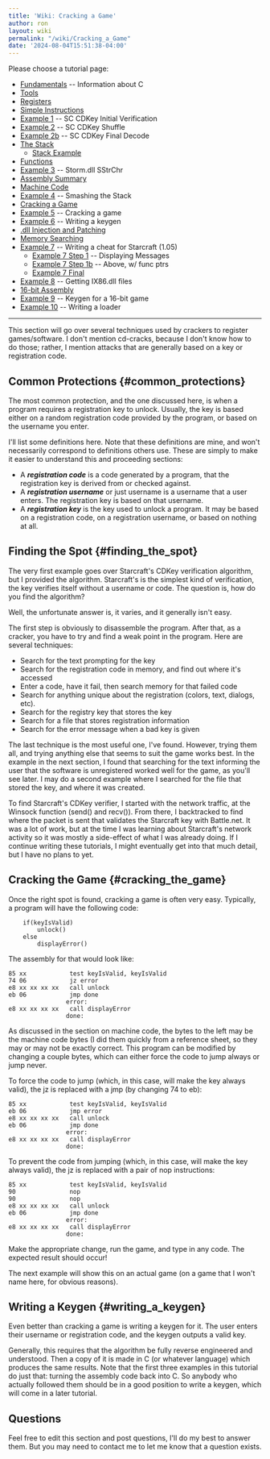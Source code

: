 ```yaml
---
title: 'Wiki: Cracking a Game'
author: ron
layout: wiki
permalink: "/wiki/Cracking_a_Game"
date: '2024-08-04T15:51:38-04:00'
---
```


Please choose a tutorial page:

-   [Fundamentals](Fundamentals "wikilink") \-- Information about C
-   [Tools](Tools "wikilink")
-   [Registers](Registers "wikilink")
-   [Simple Instructions](Simple_Instructions "wikilink")
-   [Example 1](Example_1 "wikilink") \-- SC CDKey Initial Verification
-   [Example 2](Example_2 "wikilink") \-- SC CDKey Shuffle
-   [Example 2b](Example_2b "wikilink") \-- SC CDKey Final Decode
-   [The Stack](The_Stack "wikilink")
    -   [Stack Example](Stack_Example "wikilink")
-   [Functions](Functions "wikilink")
-   [Example 3](Example_3 "wikilink") \-- Storm.dll SStrChr
-   [Assembly Summary](Assembly_Summary "wikilink")
-   [Machine Code](Machine_Code "wikilink")
-   [Example 4](Example_4 "wikilink") \-- Smashing the Stack
-   [Cracking a Game](Cracking_a_Game "wikilink")
-   [Example 5](Example_5 "wikilink") \-- Cracking a game
-   [Example 6](Example_6 "wikilink") \-- Writing a keygen
-   [.dll Injection and Patching](.dll_Injection_and_Patching "wikilink")
-   [Memory Searching](Memory_Searching "wikilink")
-   [Example 7](Example_7 "wikilink") \-- Writing a cheat for Starcraft (1.05)
    -   [Example 7 Step 1](Example_7_Step_1 "wikilink") \-- Displaying Messages
    -   [Example 7 Step 1b](Example_7_Step_1b "wikilink") \-- Above, w/ func ptrs
    -   [Example 7 Final](Example_7_Final "wikilink")
-   [Example 8](Example_8 "wikilink") \-- Getting IX86.dll files
-   [16-bit Assembly](16-bit_Assembly "wikilink")
-   [Example 9](Example_9 "wikilink") \-- Keygen for a 16-bit game
-   [Example 10](Example_10 "wikilink") \-- Writing a loader

---


This section will go over several techniques used by crackers to register games/software. I don\'t mention cd-cracks, because I don\'t know how to do those; rather, I mention attacks that are generally based on a key or registration code.

## Common Protections {#common_protections}

The most common protection, and the one discussed here, is when a program requires a registration key to unlock. Usually, the key is based either on a random registration code provided by the program, or based on the username you enter.

I\'ll list some definitions here. Note that these definitions are mine, and won\'t necessarily correspond to definitions others use. These are simply to make it easier to understand this and proceeding sections:

-   A ***registration code*** is a code generated by a program, that the registration key is derived from or checked against.
-   A ***registration username*** or just username is a username that a user enters. The registration key is based on that username.
-   A ***registration key*** is the key used to unlock a program. It may be based on a registration code, on a registration username, or based on nothing at all.

## Finding the Spot {#finding_the_spot}

The very first example goes over Starcraft\'s CDKey verification algorithm, but I provided the algorithm. Starcraft\'s is the simplest kind of verification, the key verifies itself without a username or code. The question is, how do you find the algorithm?

Well, the unfortunate answer is, it varies, and it generally isn\'t easy.

The first step is obviously to disassemble the program. After that, as a cracker, you have to try and find a weak point in the program. Here are several techniques:

-   Search for the text prompting for the key
-   Search for the registration code in memory, and find out where it\'s accessed
-   Enter a code, have it fail, then search memory for that failed code
-   Search for anything unique about the registration (colors, text, dialogs, etc).
-   Search for the registry key that stores the key
-   Search for a file that stores registration information
-   Search for the error message when a bad key is given

The last technique is the most useful one, I\'ve found. However, trying them all, and trying anything else that seems to suit the game works best. In the example in the next section, I found that searching for the text informing the user that the software is unregistered worked well for the game, as you\'ll see later. I may do a second example where I searched for the file that stored the key, and where it was created.

To find Starcraft\'s CDKey verifier, I started with the network traffic, at the Winsock function (send() and recv()). From there, I backtracked to find where the packet is sent that validates the Starcraft key with Battle.net. It was a lot of work, but at the time I was learning about Starcraft\'s network activity so it was mostly a side-effect of what I was already doing. If I continue writing these tutorials, I might eventually get into that much detail, but I have no plans to yet.

## Cracking the Game {#cracking_the_game}

Once the right spot is found, cracking a game is often very easy. Typically, a program will have the following code:

        if(keyIsValid)
            unlock()
        else
            displayError()

The assembly for that would look like:

`85 xx            test keyIsValid, keyIsValid`\
`74 06            jz error`\
`e8 xx xx xx xx   call unlock`\
`eb 06            jmp done`\
`                error:`\
`e8 xx xx xx xx   call displayError`\
`                done:`

As discussed in the section on machine code, the bytes to the left may be the machine code bytes (I did them quickly from a reference sheet, so they may or may not be exactly correct. This program can be modified by changing a couple bytes, which can either force the code to jump always or jump never.

To force the code to jump (which, in this case, will make the key always valid), the jz is replaced with a jmp (by changing 74 to eb):

`85 xx            test keyIsValid, keyIsValid`\
`eb 06            jmp error`\
`e8 xx xx xx xx   call unlock`\
`eb 06            jmp done`\
`                error:`\
`e8 xx xx xx xx   call displayError`\
`                done:`

To prevent the code from jumping (which, in this case, will make the key always valid), the jz is replaced with a pair of nop instructions:

`85 xx            test keyIsValid, keyIsValid`\
`90               nop`\
`90               nop`\
`e8 xx xx xx xx   call unlock`\
`eb 06            jmp done`\
`                error:`\
`e8 xx xx xx xx   call displayError`\
`                done:`

Make the appropriate change, run the game, and type in any code. The expected result should occur!

The next example will show this on an actual game (on a game that I won\'t name here, for obvious reasons).

## Writing a Keygen {#writing_a_keygen}

Even better than cracking a game is writing a keygen for it. The user enters their username or registration code, and the keygen outputs a valid key.

Generally, this requires that the algorithm be fully reverse engineered and understood. Then a copy of it is made in C (or whatever language) which produces the same results. Note that the first three examples in this tutorial do just that: turning the assembly code back into C. So anybody who actually followed them should be in a good position to write a keygen, which will come in a later tutorial.

## Questions

Feel free to edit this section and post questions, I\'ll do my best to answer them. But you may need to contact me to let me know that a question exists.
